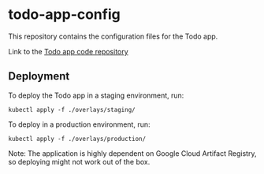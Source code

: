 # todo-app-config

This repository contains the configuration files for the Todo app.

Link to the [Todo app code repository](https://github.com/SakuJuuH/todo-app-code.git)

## Deployment

To deploy the Todo app in a staging environment, run:

```shell
kubectl apply -f ./overlays/staging/
```

To deploy in a production environment, run:
```shell
kubectl apply -f ./overlays/production/
```

Note: The application is highly dependent on Google Cloud Artifact Registry, so deploying might not work out of the box.